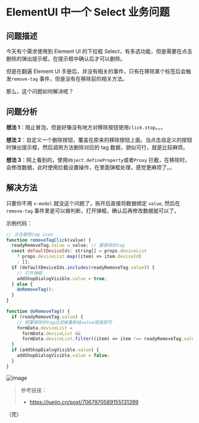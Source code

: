 # ElementUI 中一个 Select 业务问题

## 问题描述

今天有个需求使用到 Element UI 的下拉框 Select，有多选功能，但是需要在点击删除的弹出提示框，在提示框中确认后才可以删除。

但是在翻遍 Element UI 手册后，并没有相关的事件，只有在移除某个标签后会触发`remove-tag` 事件，但是没有在移除前的相关方法。

那么，这个问题如何解决呢？

## 问题分析

**想法 1**：阻止冒泡，但是好像没有地方对移除按钮使用`click.stop`。。。

**想法 2**：自定义一个删除按钮，覆盖在原来的移除按钮上面。当点击自定义的按钮时弹出提示框，然后调用方法删除对应的 tag 数据，貌似可行，就是比较麻烦。

**想法 3**：网上看到的，使用`Object.defineProperty`或者`Proxy` 拦截，在移除时，会修改数据，此时使用拦截设置操作，在里面弹框处理，感觉更麻烦了。。

## 解决方法

只要你不用 `v-model` 就没这个问题了，拆开后直接将数据绑定 `value`, 然后在 `remove-tag` 事件里是可以做判断，打开弹框，确认后再修改数据就可以了。

示例代码：

```js
// 点击删除tag icon
function removeTagClick(value) {
  readyRemoveTag.value = value; // 要移除的tag
  const defaultDeviceIds: string[] = props.deviceList
    ? props.deviceList.map((item) => item.deviceId)
    : [];
  if (defaultDeviceIds.includes(readyRemoveTag.value)) {
    // 打开弹框
    addShopDialogVisible.value = true;
  } else {
    doRemoveTag();
  }
}

function doRemoveTag() {
  if (readyRemoveTag.value) {
    // 把要移除的tag过滤掉重新给value赋值即可
    formData.deviceList =
      formData.deviceList &&
      formData.deviceList.filter((item) => item !== readyRemoveTag.value);
  }
  if (addShopDialogVisible.value) {
    addShopDialogVisible.value = false;
  }
}
```

![image](https://user-images.githubusercontent.com/23518990/174584798-90db2d7f-5d70-43a7-b38e-1213273ae307.png)

> 参考链接：
>
> - https://juejin.cn/post/7067970589155131399

（完）
